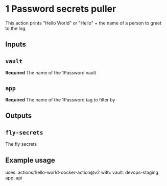 # 1 Password secrets puller

This action prints "Hello World" or "Hello" + the name of a person to greet to the log.

## Inputs

## `vault`

**Required** The name of the 1Password vault

## `app`

**Required** The name of the 1Password tag to filter by

## Outputs

## `fly-secrets`

The fly secrets

## Example usage

uses: actions/hello-world-docker-action@v2
with:
  vault: devops-staging
  app: api
